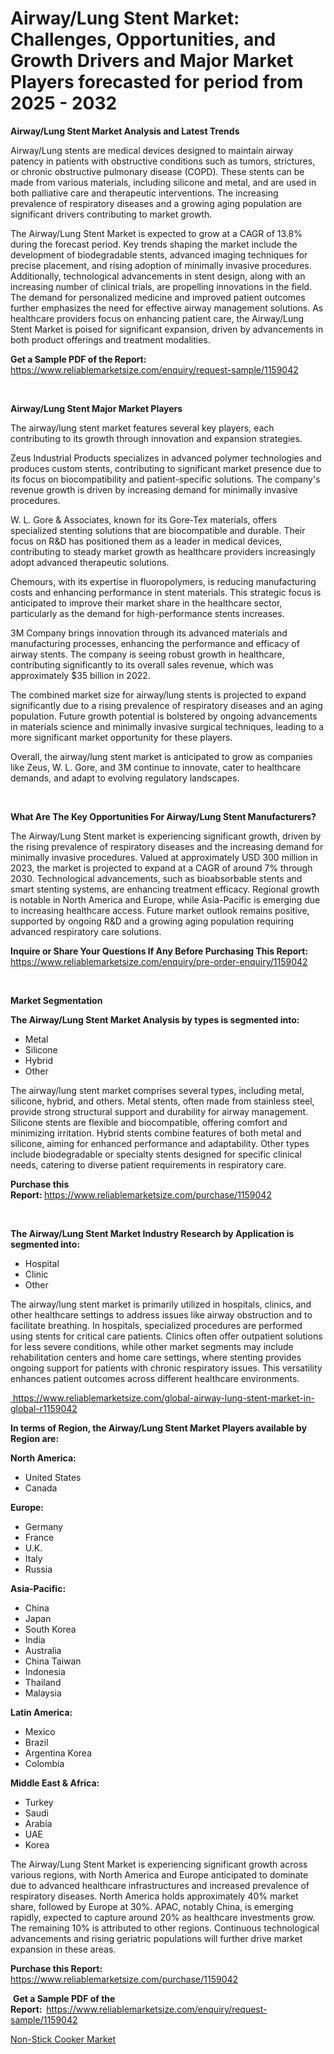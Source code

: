 <p><h1>Airway/Lung Stent Market: Challenges, Opportunities, and Growth Drivers and Major Market Players forecasted for period from 2025 - 2032</h1></p><p><strong>Airway/Lung Stent Market Analysis and Latest Trends</strong></p>
<p><p>Airway/Lung stents are medical devices designed to maintain airway patency in patients with obstructive conditions such as tumors, strictures, or chronic obstructive pulmonary disease (COPD). These stents can be made from various materials, including silicone and metal, and are used in both palliative care and therapeutic interventions. The increasing prevalence of respiratory diseases and a growing aging population are significant drivers contributing to market growth.</p><p>The Airway/Lung Stent Market is expected to grow at a CAGR of 13.8% during the forecast period. Key trends shaping the market include the development of biodegradable stents, advanced imaging techniques for precise placement, and rising adoption of minimally invasive procedures. Additionally, technological advancements in stent design, along with an increasing number of clinical trials, are propelling innovations in the field. The demand for personalized medicine and improved patient outcomes further emphasizes the need for effective airway management solutions. As healthcare providers focus on enhancing patient care, the Airway/Lung Stent Market is poised for significant expansion, driven by advancements in both product offerings and treatment modalities.</p></p>
<p><strong>Get a Sample PDF of the Report:&nbsp;</strong> <a href="https://www.reliablemarketsize.com/enquiry/request-sample/1159042?utm_campaign=2413&utm_medium=2&utm_source=Github&utm_content=ia&utm_term=22032025&utm_id=airwaylung-stent">https://www.reliablemarketsize.com/enquiry/request-sample/1159042</a></p>
<p>&nbsp;</p>
<p><strong>Airway/Lung Stent Major Market Players</strong></p>
<p><p>The airway/lung stent market features several key players, each contributing to its growth through innovation and expansion strategies. </p><p>Zeus Industrial Products specializes in advanced polymer technologies and produces custom stents, contributing to significant market presence due to its focus on biocompatibility and patient-specific solutions. The company's revenue growth is driven by increasing demand for minimally invasive procedures.</p><p>W. L. Gore & Associates, known for its Gore-Tex materials, offers specialized stenting solutions that are biocompatible and durable. Their focus on R&D has positioned them as a leader in medical devices, contributing to steady market growth as healthcare providers increasingly adopt advanced therapeutic solutions.</p><p>Chemours, with its expertise in fluoropolymers, is reducing manufacturing costs and enhancing performance in stent materials. This strategic focus is anticipated to improve their market share in the healthcare sector, particularly as the demand for high-performance stents increases.</p><p>3M Company brings innovation through its advanced materials and manufacturing processes, enhancing the performance and efficacy of airway stents. The company is seeing robust growth in healthcare, contributing significantly to its overall sales revenue, which was approximately $35 billion in 2022.</p><p>The combined market size for airway/lung stents is projected to expand significantly due to a rising prevalence of respiratory diseases and an aging population. Future growth potential is bolstered by ongoing advancements in materials science and minimally invasive surgical techniques, leading to a more significant market opportunity for these players.</p><p>Overall, the airway/lung stent market is anticipated to grow as companies like Zeus, W. L. Gore, and 3M continue to innovate, cater to healthcare demands, and adapt to evolving regulatory landscapes.</p></p>
<p>&nbsp;</p>
<p><strong>What Are The Key Opportunities For Airway/Lung Stent Manufacturers?</strong></p>
<p><p>The Airway/Lung Stent market is experiencing significant growth, driven by the rising prevalence of respiratory diseases and the increasing demand for minimally invasive procedures. Valued at approximately USD 300 million in 2023, the market is projected to expand at a CAGR of around 7% through 2030. Technological advancements, such as bioabsorbable stents and smart stenting systems, are enhancing treatment efficacy. Regional growth is notable in North America and Europe, while Asia-Pacific is emerging due to increasing healthcare access. Future market outlook remains positive, supported by ongoing R&D and a growing aging population requiring advanced respiratory care solutions.</p></p>
<p><strong>Inquire or Share Your Questions If Any Before Purchasing This Report:</strong> <a href="https://www.reliablemarketsize.com/enquiry/pre-order-enquiry/1159042?utm_campaign=2413&utm_medium=2&utm_source=Github&utm_content=ia&utm_term=22032025&utm_id=airwaylung-stent">https://www.reliablemarketsize.com/enquiry/pre-order-enquiry/1159042</a></p>
<p>&nbsp;</p>
<p><strong>Market Segmentation</strong></p>
<p><strong>The Airway/Lung Stent Market Analysis by types is segmented into:</strong></p>
<p><ul><li>Metal</li><li>Silicone</li><li>Hybrid</li><li>Other</li></ul></p>
<p><p>The airway/lung stent market comprises several types, including metal, silicone, hybrid, and others. Metal stents, often made from stainless steel, provide strong structural support and durability for airway management. Silicone stents are flexible and biocompatible, offering comfort and minimizing irritation. Hybrid stents combine features of both metal and silicone, aiming for enhanced performance and adaptability. Other types include biodegradable or specialty stents designed for specific clinical needs, catering to diverse patient requirements in respiratory care.</p></p>
<p><strong>Purchase this Report:&nbsp;</strong><a href="https://www.reliablemarketsize.com/purchase/1159042?utm_campaign=2413&utm_medium=2&utm_source=Github&utm_content=ia&utm_term=22032025&utm_id=airwaylung-stent">https://www.reliablemarketsize.com/purchase/1159042</a></p>
<p>&nbsp;</p>
<p><strong>The Airway/Lung Stent Market Industry Research by Application is segmented into:</strong></p>
<p><ul><li>Hospital</li><li>Clinic</li><li>Other</li></ul></p>
<p><p>The airway/lung stent market is primarily utilized in hospitals, clinics, and other healthcare settings to address issues like airway obstruction and to facilitate breathing. In hospitals, specialized procedures are performed using stents for critical care patients. Clinics often offer outpatient solutions for less severe conditions, while other market segments may include rehabilitation centers and home care settings, where stenting provides ongoing support for patients with chronic respiratory issues. This versatility enhances patient outcomes across different healthcare environments.</p></p>
<p><a href="https://www.reliablemarketsize.com/global-airway-lung-stent-market-in-global-r1159042?utm_campaign=2413&utm_medium=2&utm_source=Github&utm_content=ia&utm_term=22032025&utm_id=airwaylung-stent">&nbsp;https://www.reliablemarketsize.com/global-airway-lung-stent-market-in-global-r1159042</a></p>
<p><strong>In terms of Region, the Airway/Lung Stent Market Players available by Region are:</strong></p>
<p>
    <p> <strong> North America: </strong>
        <ul>
            <li>United States</li>
            <li>Canada</li>
        </ul>
        </p> 
    <p> <strong> Europe: </strong>
        <ul>
            <li>Germany</li>
            <li>France</li>
            <li>U.K.</li>
            <li>Italy</li>
            <li>Russia</li>
        </ul>
        </p> 
    <p> <strong> Asia-Pacific: </strong>
        <ul>
            <li>China</li>
            <li>Japan</li>
            <li>South Korea</li>
            <li>India</li>
            <li>Australia</li>
            <li>China Taiwan</li>
            <li>Indonesia</li>
            <li>Thailand</li>
            <li>Malaysia</li>
        </ul>
        </p> 
    <p> <strong> Latin America: </strong>
        <ul>
            <li>Mexico</li>
            <li>Brazil</li>
            <li>Argentina Korea</li>
            <li>Colombia</li>
        </ul>
        </p> 
    <p> <strong> Middle East & Africa: </strong>
        <ul>
            <li>Turkey</li>
            <li>Saudi</li>
            <li>Arabia</li>
            <li>UAE</li>
            <li>Korea</li>
        </ul>
    </p>
    </p>
<p><p>The Airway/Lung Stent Market is experiencing significant growth across various regions, with North America and Europe anticipated to dominate due to advanced healthcare infrastructures and increased prevalence of respiratory diseases. North America holds approximately 40% market share, followed by Europe at 30%. APAC, notably China, is emerging rapidly, expected to capture around 20% as healthcare investments grow. The remaining 10% is attributed to other regions. Continuous technological advancements and rising geriatric populations will further drive market expansion in these areas.</p></p>
<p><strong>Purchase this Report: </strong><a href="https://www.reliablemarketsize.com/purchase/1159042?utm_campaign=2413&utm_medium=2&utm_source=Github&utm_content=ia&utm_term=22032025&utm_id=airwaylung-stent">https://www.reliablemarketsize.com/purchase/1159042</a></p>
<p>&nbsp;<strong>Get a Sample PDF of the Report:&nbsp;&nbsp;</strong><a href="https://www.reliablemarketsize.com/enquiry/request-sample/1159042?utm_campaign=2413&utm_medium=2&utm_source=Github&utm_content=ia&utm_term=22032025&utm_id=airwaylung-stent">https://www.reliablemarketsize.com/enquiry/request-sample/1159042</a></p>
<p><strong></strong></p>
<p><p><a href="https://github.com/dmitriyvo6rog/Market-Research-Report-List-1/blob/main/non-stick-cooker-market.md?utm_campaign=2413&utm_medium=2&utm_source=Github&utm_content=ia&utm_term=22032025&utm_id=airwaylung-stent">Non-Stick Cooker Market</a></p></p>